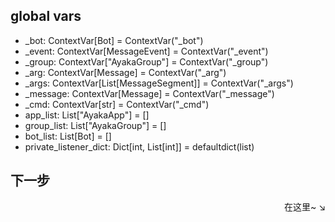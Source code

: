 ## global vars
- _bot: ContextVar[Bot] = ContextVar("_bot")
- _event: ContextVar[MessageEvent] = ContextVar("_event")
- _group: ContextVar["AyakaGroup"] = ContextVar("_group")
- _arg: ContextVar[Message] = ContextVar("_arg")
- _args: ContextVar[List[MessageSegment]] = ContextVar("_args")
- _message: ContextVar[Message] = ContextVar("_message")
- _cmd: ContextVar[str] = ContextVar("_cmd")
- app_list: List["AyakaApp"] = []
- group_list: List["AyakaGroup"] = []
- bot_list: List[Bot] = []
- private_listener_dict: Dict[int, List[int]] = defaultdict(list)
## 下一步

<div align="right">
    在这里~ ↘
</div>

